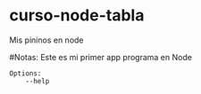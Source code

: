 # curso-node-tabla
Mis pininos en node

#Notas:
Este es mi primer app programa en Node

```
Options:
    --help
```    
